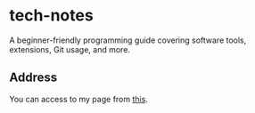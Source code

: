 # tech-notes
A beginner-friendly programming guide covering software tools, extensions, Git usage, and more.

## Address
You can access to my page from [this](https://rubysafi.github.io/tech-notes/).